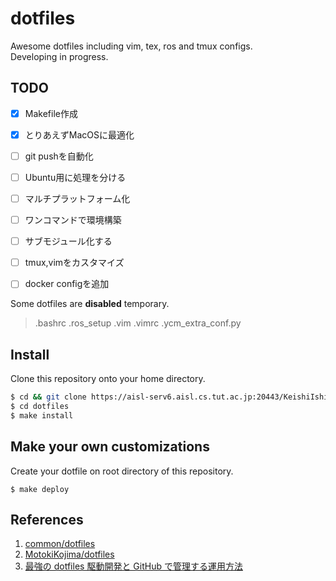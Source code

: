 # dotfiles
Awesome dotfiles including vim, tex, ros and tmux configs.  
Developing in progress.

## TODO
- [x] Makefile作成
- [x] とりあえずMacOSに最適化
- [ ] git pushを自動化
- [ ] Ubuntu用に処理を分ける
- [ ] マルチプラットフォーム化
- [ ] ワンコマンドで環境構築
- [ ] サブモジュール化する
- [ ] tmux,vimをカスタマイズ
- [ ] docker configを追加


Some dotfiles are **disabled** temporary.  
> .bashrc .ros_setup .vim .vimrc .ycm_extra_conf.py

## Install
Clone this repository onto your home directory.
```bash
$ cd && git clone https://aisl-serv6.aisl.cs.tut.ac.jp:20443/KeishiIshihara/dotfiles.git
$ cd dotfiles
$ make install
```
<!-- 
## Structure
```
dotfiles   
├ .tmuxinator
├ .vim
├ Ricty
├ etc
├ 
├  

``` -->

## Make your own customizations
Create your dotfile on root directory of this repository.
```
$ make deploy
```

## References

1. [common/dotfiles](https://aisl-serv6.aisl.cs.tut.ac.jp:20443/common/dotfiles)
2. [MotokiKojima/dotfiles](https://aisl-serv6.aisl.cs.tut.ac.jp:20443/MotokiKojima/dotfiles)
3. [最強の dotfiles 駆動開発と GitHub で管理する運用方法](https://qiita.com/b4b4r07/items/b70178e021bef12cd4a2)